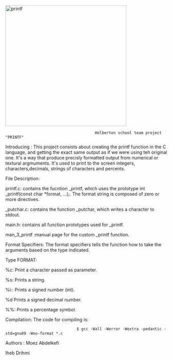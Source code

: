<img width="377" alt="printf" src="https://user-images.githubusercontent.com/113900578/201536926-80d10754-7ac2-4866-a2da-77a410600f77.png">




                                           Holberton school team project "PRINTF"

Introducing :
This project consists about creating the printf function in the C language, and getting the exact same output as if we were using teh original one.
It's a way that produce precisly formatted output from numerical or textural argmuments. 
It's used to print to the screen integers, characters,decimals, strings of characters and percents. 

   File	Description:

printf.c:	contains the fucntion _printf, which uses the prototype int _printf(const char *format, ...);. The format string is composed of zero or more directives.

_putchar.c:	contains the function _putchar, which writes a character to stdout.

main.h:	contains all function prototypes used for _printf.

man_3_printf	:manual page for the custom _printf function.

Format Specifiers:
The format specifiers tells the function how to take the arguments based on the type indicated.

Type	FORMAT:

%c:	Print a character passed as parameter.

%s:	Prints a string.

%i::	Prints a signed number (int).

%d	Prints a signed decimal number.

%%:	Prints a percentage symbol.


Compilation:
The code for compiling is:

                                   $ gcc -Wall -Werror -Wextra -pedantic -std=gnu89 -Wno-format *.c


Authors :
Moez Abdelkefi

Iheb Drihmi
